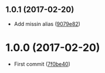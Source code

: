 <a name="1.0.1"></a>
## 1.0.1 (2017-02-20)

* Add missin alias ([9079e82](https://github.com/kikobeats/surfkeppler-api/commit/9079e82))



<a name="1.0.0"></a>
# 1.0.0 (2017-02-20)

* First commit ([7f0be40](https://github.com/kikobeats/surfkeppler-api/commit/7f0be40))



